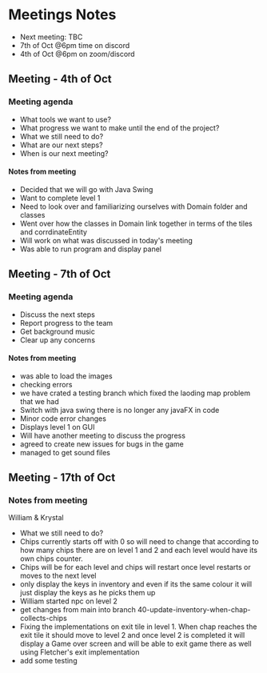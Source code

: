 # Meetings Notes

- Next meeting: TBC
- 7th of Oct @6pm time on discord
- 4th of Oct @6pm on zoom/discord

## Meeting - 4th of Oct
 
### Meeting agenda

- What tools we want to use?
- What progress we want to make until the end of the project?
- What we still need to do?
- What are our next steps?
- When is our next meeting?

#### Notes from meeting
- Decided that we will go with Java Swing
- Want to complete level 1
- Need to look over and familiarizing ourselves with Domain folder and classes
- Went over how the classes in Domain link together in terms of the tiles and corrdinateEntity
- Will work on what was discussed in today's meeting
- Was able to run program and display panel

## Meeting - 7th of Oct

### Meeting agenda
- Discuss the next steps
- Report progress to the team
- Get background music
- Clear up any concerns

#### Notes from meeting
- was able to load the images
- checking errors 
- we have crated a testing branch which fixed the laoding map problem that we had 
- Switch with java swing there is no longer any javaFX in code
- Minor code error changes
- Displays level 1 on GUI
- Will have another meeting to discuss the progress
- agreed to create new issues for bugs in the game
- managed to get sound files


## Meeting - 17th of Oct

### Notes from meeting
William & Krystal
- What we still need to do?
- Chips currently starts off with 0 so will need to change that according to how many chips there are on level 1 and 2 and each level would have its own chips counter.
- Chips will be for each level and chips will restart once level restarts or moves to the next level
- only display the keys in inventory and even if its the same colour it will just display the keys as he picks them up
- William started npc on level 2
- get changes from main into branch 40-update-inventory-when-chap-collects-chips
- Fixing the implementations on exit tile in level 1. When chap reaches the exit tile it should move to level 2 and once level 2 is completed it will display a Game over screen and will be able to exit game there as well using Fletcher's exit implementation
- add some testing


